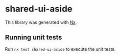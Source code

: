 # shared-ui-aside

This library was generated with [Nx](https://nx.dev).

## Running unit tests

Run `nx test shared-ui-aside` to execute the unit tests.
